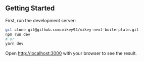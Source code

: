 ## Getting Started

First, run the development server:

```bash
git clone git@github.com:mikey94/mikey-next-boilerplate.git
npm run dev
# or
yarn dev
```

Open [http://localhost:3000](http://localhost:3000) with your browser to see the result.
